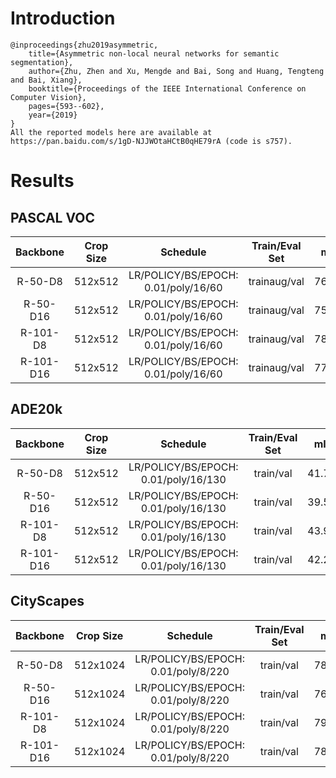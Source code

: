 # Introduction
```
@inproceedings{zhu2019asymmetric,
    title={Asymmetric non-local neural networks for semantic segmentation},
    author={Zhu, Zhen and Xu, Mengde and Bai, Song and Huang, Tengteng and Bai, Xiang},
    booktitle={Proceedings of the IEEE International Conference on Computer Vision},
    pages={593--602},
    year={2019}
}
All the reported models here are available at https://pan.baidu.com/s/1gD-NJJWOtaHCtB0qHE79rA (code is s757).
```


# Results

## PASCAL VOC
| Backbone  | Crop Size  | Schedule                             | Train/Eval Set  | mIoU   | Download                 |
| :-:       | :-:        | :-:                                  | :-:             | :-:    | :-:                      |
| R-50-D8   | 512x512    | LR/POLICY/BS/EPOCH: 0.01/poly/16/60  | trainaug/val    | 76.68% | [model](https://github.com/SegmentationBLWX/modelstore/releases/download/ssseg_annnet/annnet_resnet50os8_voc_train.pth) &#124; [log](https://github.com/SegmentationBLWX/modelstore/releases/download/ssseg_annnet/annnet_resnet50os8_voc_train.log) |
| R-50-D16  | 512x512    | LR/POLICY/BS/EPOCH: 0.01/poly/16/60  | trainaug/val    | 75.30% | [model](https://github.com/SegmentationBLWX/modelstore/releases/download/ssseg_annnet/annnet_resnet50os16_voc_train.pth) &#124; [log](https://github.com/SegmentationBLWX/modelstore/releases/download/ssseg_annnet/annnet_resnet50os16_voc_train.log) |
| R-101-D8  | 512x512    | LR/POLICY/BS/EPOCH: 0.01/poly/16/60  | trainaug/val    | 78.15% | [model](https://github.com/SegmentationBLWX/modelstore/releases/download/ssseg_annnet/annnet_resnet101os8_voc_train.pth) &#124; [log](https://github.com/SegmentationBLWX/modelstore/releases/download/ssseg_annnet/annnet_resnet101os8_voc_train.log) |
| R-101-D16 | 512x512    | LR/POLICY/BS/EPOCH: 0.01/poly/16/60  | trainaug/val    | 77.16% | [model](https://github.com/SegmentationBLWX/modelstore/releases/download/ssseg_annnet/annnet_resnet101os16_voc_train.pth) &#124; [log](https://github.com/SegmentationBLWX/modelstore/releases/download/ssseg_annnet/annnet_resnet101os16_voc_train.log) |

## ADE20k
| Backbone  | Crop Size  | Schedule                             | Train/Eval Set  | mIoU   | Download                 |
| :-:       | :-:        | :-:                                  | :-:             | :-:    | :-:                      |
| R-50-D8   | 512x512    | LR/POLICY/BS/EPOCH: 0.01/poly/16/130 | train/val       | 41.75% | [model](https://github.com/SegmentationBLWX/modelstore/releases/download/ssseg_annnet/annnet_resnet50os8_ade20k_train.pth) &#124; [log](https://github.com/SegmentationBLWX/modelstore/releases/download/ssseg_annnet/annnet_resnet50os8_ade20k_train.log) |
| R-50-D16  | 512x512    | LR/POLICY/BS/EPOCH: 0.01/poly/16/130 | train/val       | 39.55% | [model](https://github.com/SegmentationBLWX/modelstore/releases/download/ssseg_annnet/annnet_resnet50os16_ade20k_train.pth) &#124; [log](https://github.com/SegmentationBLWX/modelstore/releases/download/ssseg_annnet/annnet_resnet50os16_ade20k_train.log) |
| R-101-D8  | 512x512    | LR/POLICY/BS/EPOCH: 0.01/poly/16/130 | train/val       | 43.98% | [model](https://github.com/SegmentationBLWX/modelstore/releases/download/ssseg_annnet/annnet_resnet101os8_ade20k_train.pth) &#124; [log](https://github.com/SegmentationBLWX/modelstore/releases/download/ssseg_annnet/annnet_resnet101os8_ade20k_train.log) |
| R-101-D16 | 512x512    | LR/POLICY/BS/EPOCH: 0.01/poly/16/130 | train/val       | 42.22% | [model](https://github.com/SegmentationBLWX/modelstore/releases/download/ssseg_annnet/annnet_resnet101os16_ade20k_train.pth) &#124; [log](https://github.com/SegmentationBLWX/modelstore/releases/download/ssseg_annnet/annnet_resnet101os16_ade20k_train.log) |

## CityScapes
| Backbone  | Crop Size  | Schedule                             | Train/Eval Set  | mIoU   | Download                 |
| :-:       | :-:        | :-:                                  | :-:             | :-:    | :-:                      |
| R-50-D8   | 512x1024   | LR/POLICY/BS/EPOCH: 0.01/poly/8/220  | train/val       | 78.36% | [model](https://github.com/SegmentationBLWX/modelstore/releases/download/ssseg_annnet/annnet_resnet50os8_cityscapes_train.pth) &#124; [log](https://github.com/SegmentationBLWX/modelstore/releases/download/ssseg_annnet/annnet_resnet50os8_cityscapes_train.log) |
| R-50-D16  | 512x1024   | LR/POLICY/BS/EPOCH: 0.01/poly/8/220  | train/val       | 76.20% | [model](https://github.com/SegmentationBLWX/modelstore/releases/download/ssseg_annnet/annnet_resnet50os16_cityscapes_train.pth) &#124; [log](https://github.com/SegmentationBLWX/modelstore/releases/download/ssseg_annnet/annnet_resnet50os16_cityscapes_train.log) |
| R-101-D8  | 512x1024   | LR/POLICY/BS/EPOCH: 0.01/poly/8/220  | train/val       | 79.34% | [model](https://github.com/SegmentationBLWX/modelstore/releases/download/ssseg_annnet/annnet_resnet101os8_cityscapes_train.pth) &#124; [log](https://github.com/SegmentationBLWX/modelstore/releases/download/ssseg_annnet/annnet_resnet101os8_cityscapes_train.log) |
| R-101-D16 | 512x1024   | LR/POLICY/BS/EPOCH: 0.01/poly/8/220  | train/val       | 78.10% | [model](https://github.com/SegmentationBLWX/modelstore/releases/download/ssseg_annnet/annnet_resnet101os16_cityscapes_train.pth) &#124; [log](https://github.com/SegmentationBLWX/modelstore/releases/download/ssseg_annnet/annnet_resnet101os16_cityscapes_train.log) |